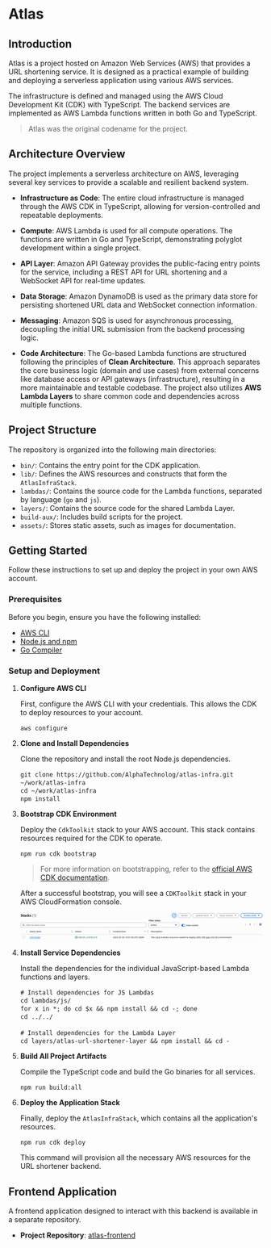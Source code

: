 # Atlas

## Introduction

Atlas is a project hosted on Amazon Web Services (AWS) that provides a URL shortening service. It is designed as a practical example of building and deploying a serverless application using various AWS services.

The infrastructure is defined and managed using the AWS Cloud Development Kit (CDK) with TypeScript. The backend services are implemented as AWS Lambda functions written in both Go and TypeScript.

> Atlas was the original codename for the project.

## Architecture Overview

The project implements a serverless architecture on AWS, leveraging several key services to provide a scalable and resilient backend system.

*   **Infrastructure as Code**: The entire cloud infrastructure is managed through the AWS CDK in TypeScript, allowing for version-controlled and repeatable deployments.

*   **Compute**: AWS Lambda is used for all compute operations. The functions are written in Go and TypeScript, demonstrating polyglot development within a single project.

*   **API Layer**: Amazon API Gateway provides the public-facing entry points for the service, including a REST API for URL shortening and a WebSocket API for real-time updates.

*   **Data Storage**: Amazon DynamoDB is used as the primary data store for persisting shortened URL data and WebSocket connection information.

*   **Messaging**: Amazon SQS is used for asynchronous processing, decoupling the initial URL submission from the backend processing logic.

*   **Code Architecture**: The Go-based Lambda functions are structured following the principles of **Clean Architecture**. This approach separates the core business logic (domain and use cases) from external concerns like database access or API gateways (infrastructure), resulting in a more maintainable and testable codebase. The project also utilizes **AWS Lambda Layers** to share common code and dependencies across multiple functions.

## Project Structure

The repository is organized into the following main directories:

*   `bin/`: Contains the entry point for the CDK application.
*   `lib/`: Defines the AWS resources and constructs that form the `AtlasInfraStack`.
*   `lambdas/`: Contains the source code for the Lambda functions, separated by language (`go` and `js`).
*   `layers/`: Contains the source code for the shared Lambda Layer.
*   `build-aux/`: Includes build scripts for the project.
*   `assets/`: Stores static assets, such as images for documentation.

## Getting Started

Follow these instructions to set up and deploy the project in your own AWS account.

### Prerequisites

Before you begin, ensure you have the following installed:

*   [AWS CLI](https://docs.aws.amazon.com/cli/latest/userguide/getting-started-install.html)
*   [Node.js and npm](https://nodejs.org/en/download/)
*   [Go Compiler](https://go.dev/doc/install)

### Setup and Deployment

1.  **Configure AWS CLI**

    First, configure the AWS CLI with your credentials. This allows the CDK to deploy resources to your account.

    ```shell
    aws configure
    ```

2.  **Clone and Install Dependencies**

    Clone the repository and install the root Node.js dependencies.

    ```shell
    git clone https://github.com/AlphaTechnolog/atlas-infra.git ~/work/atlas-infra
    cd ~/work/atlas-infra
    npm install
    ```

3.  **Bootstrap CDK Environment**

    Deploy the `CdkToolkit` stack to your AWS account. This stack contains resources required for the CDK to operate.

    ```shell
    npm run cdk bootstrap
    ```
    > For more information on bootstrapping, refer to the [official AWS CDK documentation](https://docs.aws.amazon.com/cdk/v2/guide/bootstrapping.html).

    After a successful bootstrap, you will see a `CDKToolkit` stack in your AWS CloudFormation console.

    ![CloudFormation Bootstrap](./assets/cloudformation-bootstrap.png)

4.  **Install Service Dependencies**

    Install the dependencies for the individual JavaScript-based Lambda functions and layers.

    ```shell
    # Install dependencies for JS Lambdas
    cd lambdas/js/
    for x in *; do cd $x && npm install && cd -; done
    cd ../../

    # Install dependencies for the Lambda Layer
    cd layers/atlas-url-shortener-layer && npm install && cd -
    ```

5.  **Build All Project Artifacts**

    Compile the TypeScript code and build the Go binaries for all services.

    ```shell
    npm run build:all
    ```

6.  **Deploy the Application Stack**

    Finally, deploy the `AtlasInfraStack`, which contains all the application's resources.

    ```shell
    npm run cdk deploy
    ```

    This command will provision all the necessary AWS resources for the URL shortener backend.

## Frontend Application

A frontend application designed to interact with this backend is available in a separate repository.

*   **Project Repository**: [atlas-frontend](https://github.com/AlphaTechnolog/atlas-frontend)